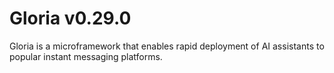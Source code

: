 # Gloria v0.29.0

Gloria is a microframework that enables rapid deployment of AI assistants to popular instant messaging platforms.
